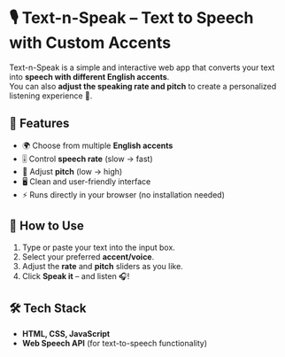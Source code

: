 # 🎙️ Text-n-Speak – Text to Speech with Custom Accents

Text-n-Speak is a simple and interactive web app that converts your text into **speech with different English accents**.  
You can also **adjust the speaking rate and pitch** to create a personalized listening experience 🚀.

## 🔹 Features
- 🌍 Choose from multiple **English accents**
- 🎚️ Control **speech rate** (slow → fast)
- 🎵 Adjust **pitch** (low → high)
- 🖥️ Clean and user-friendly interface
- ⚡ Runs directly in your browser (no installation needed)


## 🚀 How to Use
1. Type or paste your text into the input box.
2. Select your preferred **accent/voice**.
3. Adjust the **rate** and **pitch** sliders as you like.
4. Click **Speak it** – and listen 🎧!


## 🛠 Tech Stack
- **HTML, CSS, JavaScript**
- **Web Speech API** (for text-to-speech functionality)
